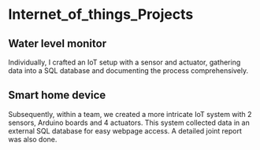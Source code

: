 # Internet_of_things_Projects
## Water level monitor
Individually, I crafted an IoT setup with a sensor and actuator, gathering data into a SQL database and documenting the process comprehensively.


## Smart home device
Subsequently, within a team, we created a more intricate IoT system with 2 sensors, Arduino boards and 4 actuators. This system collected data in an external SQL database for easy webpage access. A detailed joint report was also done.
